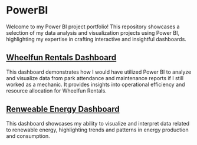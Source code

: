 # PowerBI
Welcome to my Power BI project portfolio! This repository showcases a selection of my data analysis and visualization projects using Power BI, highlighting my expertise in crafting interactive and insightful dashboards.
## [Wheelfun Rentals Dashboard](https://app.powerbi.com/view?r=eyJrIjoiNDNkODdmZjUtN2ZiZC00NTdkLThhNTMtODg0MTVjNzg0MTBlIiwidCI6ImQxNzU2NzliLWFjZDMtNDY0NC1iZTgyLWFmMDQxOTgyOTc3YSIsImMiOjZ9)
This dashboard demonstrates how I would have utilized Power BI to analyze and visualize data from park attendance and maintenance reports if I still worked as a mechanic. It provides insights into operational efficiency and resource allocation for Wheelfun Rentals.
## [Renweable Energy Dashboard](https://app.powerbi.com/links/E9XhfBhNWF?ctid=d175679b-acd3-4644-be82-af041982977a&pbi_source=linkShare)
This dashboard showcases my ability to visualize and interpret data related to renewable energy, highlighting trends and patterns in energy production and consumption.
